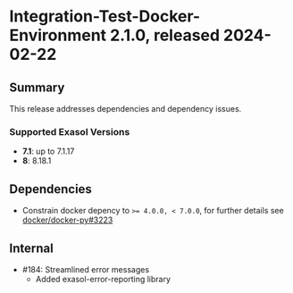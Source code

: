 # Integration-Test-Docker-Environment 2.1.0, released 2024-02-22

## Summary

This release addresses dependencies and dependency issues.

### Supported Exasol Versions

* **7.1**: up to 7.1.17
* **8**: 8.18.1

## Dependencies

* Constrain docker depency to `>= 4.0.0, < 7.0.0`, for further details see [docker/docker-py#3223](https://github.com/docker/docker-py/issues/3223)

## Internal

* #184: Streamlined error messages
  * Added exasol-error-reporting library
